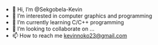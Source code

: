 - 👋 Hi, I’m @Sekgobela-Kevin
- 👀 I’m interested in computer graphics and programming
- 🌱 I’m currently learning C/C++ programming
- 💞️ I’m looking to collaborate on ...
- 📫 How to reach me kevinnoko23@gmail.com

<!---
Sekgobela-Kevin/Sekgobela-Kevin is a ✨ special ✨ repository because its `README.md` (this file) appears on your GitHub profile.
You can click the Preview link to take a look at your changes.
--->
